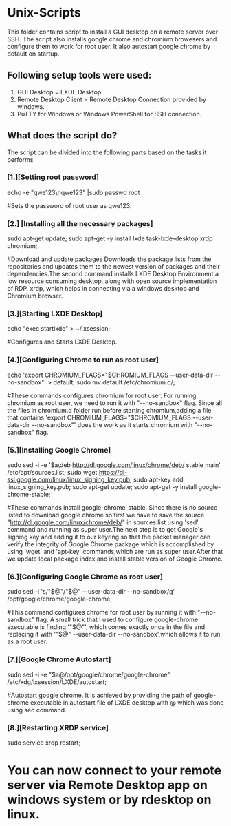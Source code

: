 # Unix-Scripts
This folder contains script to install a GUI desktop on a remote server over SSH.
The script also installs google chrome and chromium browesers and configure them to work for root user. 
It also autostart google chrome by default on startup.

## Following setup tools were used:
1. GUI Desktop = LXDE Desktop
2. Remote Desktop Client = Remote Desktop Connection provided by windows.
3. PuTTY for Windows or Windows PowerShell for SSH connection. 

## What does the script do? 
The script can be divided into the following parts based on the tasks it performs 

### [1.][Setting root password]
echo -e "qwe123\nqwe123" |sudo passwd root 

#Sets the password of root user as qwe123.

### [2.] [Installing all the necessary packages] 
sudo apt-get update;
sudo apt-get -y install lxde task-lxde-desktop xrdp chromium; 

#Download and update packages
Downloads the package lists from the repositories and updates them to the newest version of packages and their dependencies.The second command installs LXDE Desktop Environment,a low resource consuming desktop, along with open source implementation of RDP, xrdp, which helps in connecting via a windows desktop and Chromium browser.

### [3.][Starting LXDE Desktop]
echo "exec startlxde" > ~/.xsession;  

#Configures and Starts LXDE Desktop.

### [4.][Configuring Chrome to run as root user]
echo 'export CHROMIUM_FLAGS="$CHROMIUM_FLAGS --user-data-dir --no-sandbox"' > default;
sudo mv default /etc/chromium.d/;

#These commands configures chromium for root user. For running chromium as root user, we need to run it with "--no-sandbox" flag. 
Since all the files in chromium.d folder run before starting chromium,adding a file that contains 'export CHROMIUM_FLAGS="$CHROMIUM_FLAGS --user-data-dir --no-sandbox"' does the work as it starts chromium with "--no-sandbox" flag.

### [5.][Installing Google Chrome]
sudo sed -i -e '$a\deb http://dl.google.com/linux/chrome/deb/ stable main' /etc/apt/sources.list;
sudo wget https://dl-ssl.google.com/linux/linux_signing_key.pub;
sudo apt-key add linux_signing_key.pub;
sudo apt-get update;
sudo apt-get -y install google-chrome-stable;

#These commands install google-chrome-stable. 
Since there is no source listed to download google chrome so first we have to save the source "http://dl.google.com/linux/chrome/deb/" in sources.list using 'sed' command and running as super user.The next step is to get Google's signing key and adding it to our keyring so that the packet manager can verify the integrity of Google Chrome package which is accomplished by using 'wget' and 'apt-key' commands,which are run as super user.After that we update local package index and install stable version of Google Chrome.

### [6.][Configuring Google Chrome as root user]
sudo sed -i 's/"$@"/"$@" --user-data-dir --no-sandbox/g' /opt/google/chrome/google-chrome;

#This command configures chrome for root user by running it with "--no-sandbox" flag.
A small trick that I used to configure google-chrome executable is finding '"$@"', which comes exactly once in the file and replacing it with '"$@" --user-data-dir --no-sandbox',which allows it to run as a root user.

### [7.][Google Chrome Autostart]
sudo sed -i -e "\$a@/opt/google/chrome/google-chrome" /etc/xdg/lxsession/LXDE/autostart;

#Autostart google chrome.
It is achieved by providing the path of google-chrome executable in autostart file of LXDE desktop with @ which was done using sed command. 

### [8.][Restarting XRDP service]
sudo service xrdp restart;

# You can now connect to your remote server via Remote Desktop app on windows system or by rdesktop on linux. 

